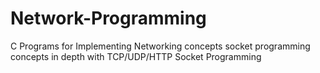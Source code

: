 # Network-Programming
C Programs for Implementing Networking concepts
socket programming concepts in depth with TCP/UDP/HTTP Socket Programming
